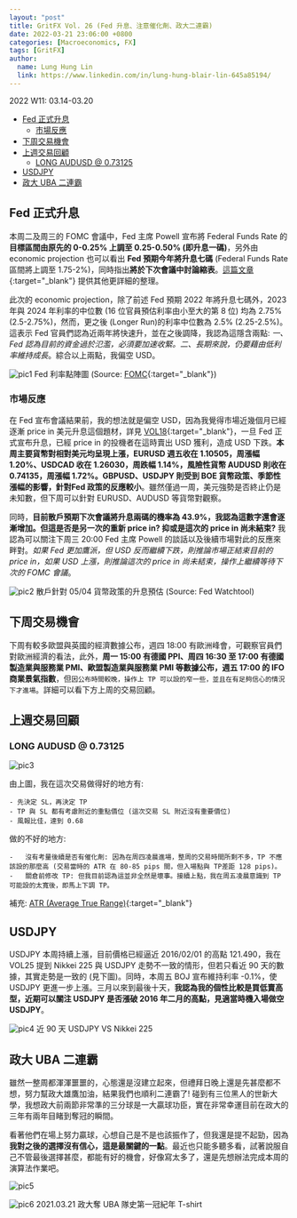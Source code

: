 ```yaml
---
layout: "post"
title: GritFX Vol. 26 (Fed 升息、注意催化劑、政大二連霸)
date: 2022-03-21 23:06:00 +0800
categories: [Macroeconomics, FX]
tags: [GritFX]
author:
  name: Lung Hung Lin
  link: https://www.linkedin.com/in/lung-hung-blair-lin-645a85194/ 
---
```

2022 W11: 03.14-03.20
- [Fed 正式升息](#fed-正式升息)
  - [市場反應](#市場反應)
- [下周交易機會](#下周交易機會)
- [上週交易回顧](#上週交易回顧)
  - [LONG AUDUSD @ 0.73125](#long-audusd--073125)
- [USDJPY](#usdjpy)
- [政大 UBA 二連霸](#政大-uba-二連霸)
  
## Fed 正式升息
本周二及周三的 FOMC 會議中，Fed 主席 Powell 宣布將 Federal Funds Rate 的**目標區間由原先的 0-0.25% 上調至 0.25-0.50% (即升息一碼)**，另外由 economic projection 也可以看出 **Fed 預期今年將升息七碼** (Federal Funds Rate 區間將上調至 1.75-2%)，同時指出**將於下次會議中討論縮表**。[這篇文章](https://www.gvm.com.tw/article/88066){:target="_blank"} 提供其他更詳細的整理。

此次的 economic projection，除了前述 Fed 預期 2022 年將升息七碼外，2023 年與 2024 年利率的中位數 (16 位官員預估利率由小至大的第 8 位) 均為 2.75% (2.5-2.75%)，然而，更之後 (Longer Run)的利率中位數為 2.5% (2.25-2.5%)。這表示 Fed 官員們認為近兩年將快速升，並在之後調降，我認為這隱含兩點: _一、Fed 認為目前的資金過於氾濫，必須要加速收緊。二、長期來說，仍要藉由低利率維持成長_。綜合以上兩點，我偏空 USD。

![pic1](https://lh3.googleusercontent.com/pw/AM-JKLUdoxXoACgqpCmbooZ2L9DYBkJaGzm2QoijKjQDQSS6ZcjrsSoIpN0BbeM59NATEKCZRo9mwfsCYQ4M9Nv2H4f0QcGWgO1zYr9bbADn6EDQv6pvvu67vGTL7e8xm3sBceguIBGE3c2D7-ChxJu_WiSC=w780-h743-no?authuser=0)
Fed 利率點陣圖 (Source: [FOMC](https://www.federalreserve.gov/monetarypolicy/files/fomcprojtabl20220316.pdf){:target="_blank"})

### 市場反應
在 Fed 宣布會議結果前，我的想法就是偏空 USD，因為我覺得市場近幾個月已經逐漸 price in 美元升息這個題材，詳見 [VOL18](https://financeprotein.com/macroeconomics/fx/GritFX-VOL18/){:target="_blank"}，一旦 Fed 正式宣布升息，已經 price in 的投機者在這時賣出 USD 獲利，造成 USD 下跌。**本周主要貨幣對相對美元均呈現上漲，EURUSD 週五收在 1.10505，周漲幅 1.20%、USDCAD 收在 1.26030，周跌幅 1.14%，風險性貨幣 AUDUSD 則收在 0.74135，周漲幅 1.72%。GBPUSD、USDJPY 則受到 BOE 貨幣政策、季節性漲幅的影響，針對Fed 政策的反應較小**。雖然僅過一周，美元強勢是否終止仍是未知數，但下周可以針對 EURUSD、AUDUSD 等貨幣對觀察。

同時，**目前散戶預期下次會議將升息兩碼的機率為 43.9%，我認為這數字還會逐漸增加。但這是否是另一次的重新 price in? 抑或是這次的 price in 尚未結束?** 我認為可以關注下周三 20:00 Fed 主席 Powell 的談話以及後續市場對此的反應來畔對。_如果 Fed 更加鷹派，但 USD 反而繼續下跌，則推論市場正結束目前的 price in，如果 USD 上漲，則推論這次的 price in 尚未結束，操作上繼續等待下次的 FOMC 會議_。

![pic2](https://lh3.googleusercontent.com/pw/AM-JKLXaL5gx_17mxAlbWoZJoiHX8b0q2lJdteU970SbNqhHVuyYI0srObqMBrZcWJEnhlinbpjYxuAQypN3gqW1DuI7cseX5oeuAto0SkwrcGFPcwquELLlqtcPKYir_7-aZk9FPi7Uu1zxrk1d5Jfprukx=w1064-h624-no?authuser=0)
散戶針對 05/04 貨幣政策的升息預估 (Source: Fed Watchtool)

## 下周交易機會
下周有較多歐盟與英國的經濟數據公布，週四 18:00 有歐洲峰會，可觀察官員們對歐洲經濟的看法，此外，**周一 15:00 有德國 PPI、周四 16:30 至 17:00 有德國製造業與服務業 PMI、歐盟製造業與服務業 PMI 等數據公布，週五 17:00 的 IFO 商業景氣指數**，但```因公布時間較晚，操作上 TP 可以設的窄一些，並且在有足夠信心的情況下才進場```。詳細可以看下方上周的交易回顧。

## 上週交易回顧
### LONG AUDUSD @ 0.73125

![pic3](https://lh3.googleusercontent.com/pw/AM-JKLWchO3Jx3RotzvBZS5y0HkkBzmFxlS7aDUbOOGOUxdC2FqohaJTgQAr9_YFqb0vVPRNy7ZQWYxB0SkftNJ_1ItUbdTC_4rfCO4tU1bdzh1YQ8K7482rs9KEdb1IZ2p71WUSYVQpZo5Eg9MJ1IPMNaVJ=w843-h893-no?authuser=0)

由上圖，我在這次交易做得好的地方有:

```
- 先決定 SL，再決定 TP  
- TP 與 SL 都有考慮附近的重點價位 (這次交易 SL 附近沒有重要價位)  
- 風報比佳，達到 0.68
```

做的不好的地方:
```
-	沒有考量後續是否有催化劑: 因為在周四凌晨進場，整周的交易時間所剩不多，TP 不應該設的那麼高 (交易當時的 ATR 在 80-85 pips 間，但入場點與 TP差距 128 pips)。
-	關倉前修改 TP: 但我目前認為這並非全然是壞事。接續上點，我在周五凌晨意識到 TP 可能設的太寬後，即馬上下調 TP。
```
補充: [ATR (Average True Range)](https://www.moneydj.com/kmdj/wiki/wikiviewer.aspx?keyid=ea6bb7ee-6a9b-4ba9-ad8c-b6a1b5bc9ed4){:target="_blank"}

## USDJPY
USDJPY 本周持續上漲，目前價格已經逼近 2016/02/01 的高點 121.490，我在 VOL25 提到 Nikkei 225 與 USDJPY 走勢不一致的情形，但若只看近 90 天的數據，其實走勢是一致的 (見下圖)。同時，本周五 BOJ 宣布維持利率 -0.1%，使 USDJPY 更進一步上漲。三月以來到最後十天，**我認為我的個性比較是買低賣高型，近期可以關注 USDJPY 是否漲破 2016 年二月的高點，見適當時機入場做空 USDJPY**。 

![pic4](https://lh3.googleusercontent.com/pw/AM-JKLV66IN_oyQfz1CbXPIG31kcqHWI0O1rMI6zSUyzi7BlHczKAYlxYnIpIAtEV5d5xkPHe1Jb56VaT7HhZ-5Ew5bzlfLNccuJ1Fsx5nXwoNlk-1SpIfxsUbu1Exa0VfFWnMyiXkij-xom2spF0UDLDlLA=w424-h295-no?authuser=0)
近 90 天 USDJPY VS Nikkei 225

## 政大 UBA 二連霸
雖然一整周都渾渾噩噩的，心態還是沒建立起來，但禮拜日晚上還是先甚麼都不想，努力幫政大雄鷹加油，結果我們也順利二連霸了! 碰到有三位黑人的世新大學，我想政大前兩節非常準的三分球是一大贏球功臣，實在非常幸運目前在政大的三年有兩年目睹到奪冠的瞬間。

看著他們在場上努力贏球，心想自己是不是也該振作了，但我還是提不起勁，因為**我對之後的選擇沒有信心，這是最關鍵的一點**。最近也只能多聽多看，試著說服自己不管最後選擇甚麼，都能有好的機會，好像寫太多了，還是先想辦法完成本周的演算法作業吧。

![pic5](https://lh3.googleusercontent.com/pw/AM-JKLXQSY47VKHay9fGcERTITNYgNjL4GnD8yJMs5JJAhhWJSGeNumPF0Lo1pYRkb_WXi_VxcvcL4JkfK6z1S9eYZ7khQ9pTBcBe0bFeofHl2m4VbjTwthkf_Lc2lKMe1t1Gl8AkieENe7gZ-Zjwf4UD2z2=w1792-h828-no?authuser=0)

![pic6](https://lh3.googleusercontent.com/pw/AM-JKLX263V1KX8DiHxYPDTf2cQRrq7F__1Wij6tcqBeoNsKb28JV7HOIEd4YojRgmM3PAGUPJJTX6JZ6ysk6f4JKmmOv1YUX8VOo4yo4udGGhfZscH0MY_hQm0XnWj-K_ffEAohktDiRDL1yn8k8Pss8tzb=w600-h700-no?authuser=0)
2021.03.21 政大奪 UBA 隊史第一冠紀年 T-shirt